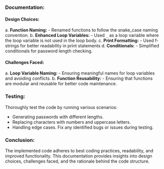 ### Documentation:
#### Design Choices:
a. **Function Naming:**
      - Renamed functions to follow the snake_case naming convention.
 b. **Enhanced Loop Variables:**
      - Used `_` as a loop variable where the loop variable is not used in the loop body.
 c. **Print Formatting:**
      - Used f-strings for better readability in print statements
 d. **Conditionals:**
      - Simplified conditionals for password length checking.
#### Challenges Faced:
   a. **Loop Variable Naming:**
      - Ensuring meaningful names for loop variables and avoiding conflicts.
   b. **Function Reusability:**
      - Ensuring that functions are modular and reusable for better code maintenance.
### Testing:
Thoroughly test the code by running various scenarios:
   - Generating passwords with different lengths.
   - Replacing characters with numbers and uppercase letters.
   - Handling edge cases.
Fix any identified bugs or issues during testing.
### Conclusion:
The implemented code adheres to best coding practices, readability, and improved functionality. This documentation provides insights into design choices, challenges faced, and the rationale behind the code structure.
